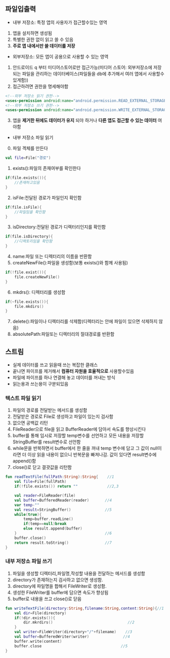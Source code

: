 ## 파일입출력
* 내부 저장소: 특정 앱의 사용자가 접근할수있는 영역
1. 앱을 설치하면 생성됨
2. 특별한 권한 없이 읽고 쓸 수 있음
3. __주로 앱 내에서만 쓸 데이터를 저장__
* 외부저장소: 모든 앱이 공용으로 사용할 수 있는 영역
1. 안드로이드 q 부터 미디어스토어로만 접근가능(미디어 스토어: 외부저장소에 저장되는 파일을 관리하는 데이터베이스(파일들을 db에 추가해서 여러 앱에서 사용할수있게함))
2. 접근하려면 권한을 명세해야함
```xml
<!--외부 저장소 읽기 권한-->
<uses-permission android:name="android.permission.READ_EXTERNAL_STORAGE"/>
<!--외부 저장소 쓰기 권한-->
<uses-permission android:name="android.permission.WRITE_EXTERNAL_STORAGE"/>
```
3. 앱을 __제거한 뒤에도 데이터가 유지__ 되야 하거나 __다른 앱도 접근할 수 있는 데이터__ 여야함
* 내부 저장소 파일 읽기
0. 파일 겍체를 만든다
```kotlin
val file=File("경로")
```
1. exists():파일의 존재여부를 확인한다
```kotlin
if(file.exists()){
    //존재하고있음
}
```
2. isFile:전달된 경로가 파일인지 확인함
```kotlin
if(file.isFile){
    //파일임을 확인함
}
```
3. isDirectory:전달된 경로가 디렉터리인지를 확인함
```kotlin
if(file.isDirectory){
    //디렉토리임을 확인함
}
```
4. name:파일 또는 디렉터리의 이름을 반환함
5. createNewFile():파일을 생성함(보통 exists()와 함께 사용됨)
```kotlin
if(!file.exist()){
    file.createNewFile()
}
```
6. mkdrs(): 디렉터리를 생성함
```kotlin
if(~file.exists()){
    file.mkdirs()
}
```
7. delete():파일이나 디렉터리를 삭제함(디렉터리는 안에 파일이 있으면 삭제하지 않음)
8. absolutePath:파일또는 디렉터리의 절대경로를 반환함
## 스트림
* 실제 데이터를 쓰고 읽을때 쓰는 복잡한 클래스
* 끝나면 파이프를 제거해서 __컴퓨터 자원을 효율적으로__ 사용할수있음
* 파일에 파이프를 하나 연결해 놓고 데이터를 꺼내는 방식
* 읽는용과 쓰는용이 구분되있음
### 텍스트 파일 읽기
1. 파일의 경로를 전달받는 메서드를 생성함
2. 전달받은 경로로 File로 생성하고 파일이 있는지 검사함
3. 없으면 공백값 리턴
4. FileReader으로 file을 읽고 BufferReader에 담아서 속도를 향상시킨다
5. buffer를 통해 임시로 저장할 temp변수를 선언하고 모든 내용을 저장할 StringBuffer를 result변수로 선언함
6. while문을 반복하면서 buffer에서 한 줄을 꺼내 temp 변수에 담고 그 값이 null이라면 더 이상 읽을 내용이 없으니 반복문을 빠져나감. 값이 있다면 result변수에 append()함
7. close()로 닫고 결괏값을 리턴함
```kotlin
fun readTextFile(fullPath:String):String{    //1
    val file=File(fullPath)
    if(!file.exists()) return ""             //2,3

    val reader=FileReader(file)
    val buffer=BufferedReader(reader)       //4
    var temp-""
    val result=StringBuffer()               //5
    while(true){
        temp=buffer.readLine()
        if(temp==null)break
        else result.append(buffer)
    }                                       //6
    buffer.close()
    return result.toString()                //7
}
```
### 내부 저장소 파일 쓰기
1. 파일을 생성할 디렉터리,파일명,작성할 내용을 전달하는 메서드를 생성함
2. directory가 존재하는지 검사하고 없으면 생성함.
3. directory에 파일명을 합해서 FileWriter로 생성함.
4. 생성한 FileWriter를 buffer에 담으면 속도가 향상됨
5. buffer로 내용을 쓰고 close()로 닫음
```kotlin
fun writeTextFile(directory:String,filename:String,content:String){//1
    val dir=File(directory)
    if(!dir.exists()){
        dir.mkrdirs()                                 //2
    }
    val writer=FileWriter(directory+"/"+filename)    //3
    val buffer=BufferedWriter(writer)               //4
    buffer.write(content)
    buffer.close                                   //5
}
```